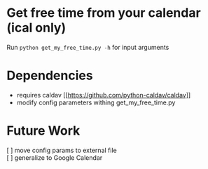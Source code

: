 # Get free time from your calendar (ical only) 

Run `python get_my_free_time.py -h` for input arguments 

# Dependencies
- requires caldav [[https://github.com/python-caldav/caldav]]
- modify config parameters withing get_my_free_time.py 

# Future Work
[ ] move config params to external file   
[ ] generalize to Google Calendar
